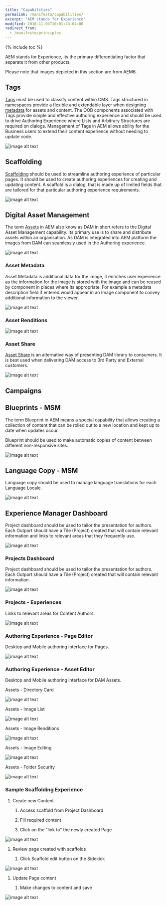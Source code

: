 ```yaml
---
title: "Capabilities"
permalink: /manifesto/capabilities/
excerpt: "AEM stands for Experience"
modified: 2016-11-03T10:01:43-04:00
redirect_from:
  - /manifesto/principles
---
```


{% include toc %}

AEM stands for Experience, its the primary differentiating factor that separate it from other products.

Please note that images depicted in this section are from AEM6.

## Tags

[Tags](http://docs.adobe.com/docs/en/cq/current/wcm/tag_admin.html) must be used to classify content within CMS. Tags structured in namespaces provide a flexible and extendable layer when designing [metadata](http://docs.adobe.com/docs/en/aem/6-0/administer/content/assets/metadata.html) for assets and content. The OOB components associated with Tags provide simple and effective authoring experience and should be used to drive Authoring Experience where Lists and Arbitrary Structures are required on dialogs. Management of Tags in AEM allows ability for the Business users to extend their content experience without needing to update code.

![image alt text](/assets/images/manifesto/capabilities-tags.png)

## Scaffolding

[Scaffolding](http://dev.day.com/docs/en/cq/current/wcm/scaffolding.html) should be used to streamline authoring experience of particular pages. It should be used to create authoring experiences for creating and updating content. A scaffold is a dialog, that is made up of limited fields that are tailored for that particular authoring experience requirements.

![image alt text](/assets/images/manifesto/capabilities-scaffolding.png)

## Digital Asset Management

The term [Assets](https://dev.day.com/docs/en/aem/6-0/administer/content/assets.html) in AEM also know as DAM in short refers to the Digital Asset Management capability. Its primary use is to share and distribute assets within an organisation. As DAM is integrated into AEM platform the images from DAM can seamlessly used in the Authoring experience.

![image alt text](/assets/images/manifesto/capabilities-dam.png)

### Asset Metadata

Asset Metadata is additional data for the image, it enriches user experience as the information for the image is stored with the image and can be reused by component in places where its appropriate. For example a metadata description field if entered would appear in an Image component to convey additional information to the viewer.

![image alt text](/assets/images/manifesto/capabilities-dam-metadata.png)

### Asset Renditions

![image alt text](/assets/images/manifesto/capabilities-dam-renditions.png)

### Asset Share

[Asset Share](http://docs.adobe.com/docs/en/aem/6-0/administer/content/assets/assets-finder-editor.html) is an alternative way of presenting DAM library to consumers. It is best used when delivering DAM access to 3rd Party and External customers.

![image alt text](/assets/images/manifesto/capabilities-dam-share.png)

## Campaigns

## Blueprints - MSM

The term Blueprint in AEM means a special capability that allows creating a collection of content that can be rolled out to a new location and kept up to date when updates occur.

Blueprint should be used to make automatic copies of content between different non-responsive sites.

![image alt text](/assets/images/manifesto/capabilities-blueprint.png)

## Language Copy - MSM

Language copy should be used to manage language translations for each Language Locale.

![image alt text](/assets/images/manifesto/capabilities-languagecopy.png)

## Experience Manager Dashboard

Project dashboard should be used to tailor the presentation for authors. Each Outport should have a Tile (Project) created that will contain relevant information and links to relevant areas that they frequently use.

![image alt text](/assets/images/manifesto/capabilities-ui.png)

### Projects Dashboard

Project dashboard should be used to tailor the presentation for authors. Each Outport should have a Tile (Project) created that will contain relevant information.

![image alt text](/assets/images/manifesto/capabilities-projects.png)

### Projects - Experiences

Links to relevant areas for Content Authors.

![image alt text](/assets/images/manifesto/capabilities-projects-experience.png)

### Authoring Experience - Page Editor

Desktop and Mobile authoring interface for Pages.

![image alt text](/assets/images/manifesto/capabilities-sites-editor.png)

### Authoring Experience - Asset Editor

Desktop and Mobile authoring interface for DAM Assets.

Assets - Directory Card

![image alt text](/assets/images/manifesto/capabilities-assets-card.png)

Assets - Image List

![image alt text](/assets/images/manifesto/capabilities-assets-list.png)

Assets - Image Renditions

![image alt text](/assets/images/manifesto/capabilities-assets-renditions.png)

Assets - Image Editing

![image alt text](/assets/images/manifesto/capabilities-assets-editing.png)

Assets - Folder Security

![image alt text](/assets/images/manifesto/capabilities-assets-security.png)

### Sample Scaffolding Experience

1. Create new Content

    1. Access scaffold from Project Dashboard

    2. Fill required content

    3. Click on the "link to" the newly created Page

![image alt text](/assets/images/manifesto/capabilities-scaffold-create.png)

1. Review page created with scaffolds

    1. Click Scaffold edit button on the Sidekick

![image alt text](/assets/images/manifesto/capabilities-scaffold-review.png)

1. Update Page content

    1. Make changes to content and save

![image alt text](/assets/images/manifesto/capabilities-scaffold-update.png)

